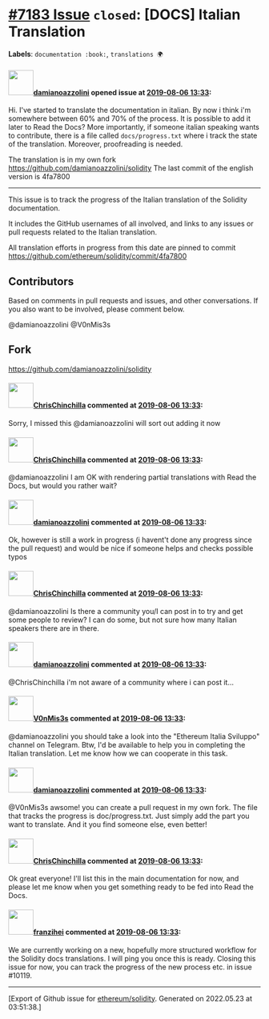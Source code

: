 # [\#7183 Issue](https://github.com/ethereum/solidity/issues/7183) `closed`: [DOCS] Italian Translation
**Labels**: `documentation :book:`, `translations 🌍`


#### <img src="https://avatars.githubusercontent.com/u/24901681?v=4" width="50">[damianoazzolini](https://github.com/damianoazzolini) opened issue at [2019-08-06 13:33](https://github.com/ethereum/solidity/issues/7183):

Hi. I've started to translate the documentation in italian. By now i think i'm somewhere between 60% and 70% of the process. It is possible to add it later to Read the Docs? 
More importantly, if someone italian speaking wants to contribute, there is a file called ``docs/progress.txt`` where i track the state of the translation. Moreover, proofreading is needed.

The translation is in my own fork https://github.com/damianoazzolini/solidity 
The last commit of the english version is 4fa7800

---

This issue is to track the progress of the Italian translation of the Solidity documentation.

It includes the GitHub usernames of all involved, and links to any issues or pull requests related to the Italian translation.

All translation efforts in progress from this date are pinned to commit 
https://github.com/ethereum/solidity/commit/4fa7800

## Contributors

Based on comments in pull requests and issues, and other conversations. If you also want to be involved, please comment below.

@damianoazzolini @V0nMis3s

## Fork

https://github.com/damianoazzolini/solidity 

#### <img src="https://avatars.githubusercontent.com/u/42080?u=37db5129c5c71d0293952c8a1a2ef1c181e0e1d6&v=4" width="50">[ChrisChinchilla](https://github.com/ChrisChinchilla) commented at [2019-08-06 13:33](https://github.com/ethereum/solidity/issues/7183#issuecomment-555456812):

Sorry, I missed this @damianoazzolini will sort out adding it now

#### <img src="https://avatars.githubusercontent.com/u/42080?u=37db5129c5c71d0293952c8a1a2ef1c181e0e1d6&v=4" width="50">[ChrisChinchilla](https://github.com/ChrisChinchilla) commented at [2019-08-06 13:33](https://github.com/ethereum/solidity/issues/7183#issuecomment-555457202):

@damianoazzolini I am OK with rendering partial translations with Read the Docs, but would you rather wait?

#### <img src="https://avatars.githubusercontent.com/u/24901681?v=4" width="50">[damianoazzolini](https://github.com/damianoazzolini) commented at [2019-08-06 13:33](https://github.com/ethereum/solidity/issues/7183#issuecomment-555464565):

Ok, however is still a work in progress (i havent't done any progress since the pull request) and would be nice if someone helps and checks possible typos

#### <img src="https://avatars.githubusercontent.com/u/42080?u=37db5129c5c71d0293952c8a1a2ef1c181e0e1d6&v=4" width="50">[ChrisChinchilla](https://github.com/ChrisChinchilla) commented at [2019-08-06 13:33](https://github.com/ethereum/solidity/issues/7183#issuecomment-557487794):

@damianoazzolini Is there a community you/I can post in to try and get some people to review? I can do some, but not sure how many Italian speakers there are in there.

#### <img src="https://avatars.githubusercontent.com/u/24901681?v=4" width="50">[damianoazzolini](https://github.com/damianoazzolini) commented at [2019-08-06 13:33](https://github.com/ethereum/solidity/issues/7183#issuecomment-557576865):

@ChrisChinchilla i'm not aware of a community where i can post it...

#### <img src="https://avatars.githubusercontent.com/u/22703828?u=559b9fca3b4df561b8cd9a742e08a886b2dfef9d&v=4" width="50">[V0nMis3s](https://github.com/V0nMis3s) commented at [2019-08-06 13:33](https://github.com/ethereum/solidity/issues/7183#issuecomment-559796784):

@damianoazzolini you should take a look into the "Ethereum Italia Sviluppo" channel on Telegram. 
Btw, I'd be available to help you in completing the Italian translation. Let me know how we can cooperate in this task.

#### <img src="https://avatars.githubusercontent.com/u/24901681?v=4" width="50">[damianoazzolini](https://github.com/damianoazzolini) commented at [2019-08-06 13:33](https://github.com/ethereum/solidity/issues/7183#issuecomment-559962566):

@V0nMis3s awsome! you can create a pull request in my own fork. The file that tracks the progress is  doc/progress.txt. Just simply add the part you want to translate. And it you find someone else, even better!

#### <img src="https://avatars.githubusercontent.com/u/42080?u=37db5129c5c71d0293952c8a1a2ef1c181e0e1d6&v=4" width="50">[ChrisChinchilla](https://github.com/ChrisChinchilla) commented at [2019-08-06 13:33](https://github.com/ethereum/solidity/issues/7183#issuecomment-561063168):

Ok great everyone! I'll list this in the main documentation for now, and please let me know when you get  something ready to be fed into Read the Docs.

#### <img src="https://avatars.githubusercontent.com/u/41991517?u=d38fd5e811dbe132e39a53055c0f42da30820216&v=4" width="50">[franzihei](https://github.com/franzihei) commented at [2019-08-06 13:33](https://github.com/ethereum/solidity/issues/7183#issuecomment-724005944):

We are currently working on a new, hopefully more structured workflow for the Solidity docs translations. I will ping you once this is ready. Closing this issue for now, you can track the progress of the new process etc. in issue #10119.


-------------------------------------------------------------------------------



[Export of Github issue for [ethereum/solidity](https://github.com/ethereum/solidity). Generated on 2022.05.23 at 03:51:38.]
